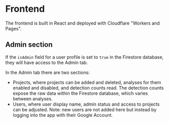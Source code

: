 # Frontend

The frontend is built in React and deployed with Cloudflare "Workers and Pages".

## Admin section

If the `isAdmin` field for a user profile is set to `true` in the Firestore database, they will have access to the Admin tab.

In the Admin tab there are two sections:

* Projects, where projects can be added and deleted, analyses for them enabled and disabled, and detection counts read. The detection counts expose the raw data within the Firestore database, which varies between analyses.
* Users, where user display name, admin status and access to projects can be adjusted. Note: new users are not added here but instead by logging into the app with their Google Account.
